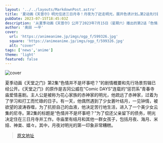 ```yaml
---
layout: '../../layouts/MarkdownPost.astro'
title: '夏动画《天普尔》明光住进三日月寺！月夜为了赶走明光，展开色诱计划…第2话先行剧照'
pubDate: 2023-07-15T18:45:03Z
description: '从夏季动画《天普尔》公开了2023年7月15日（星期六）播出的第2话「色情并不是坏事吧？」的剧情概要和先行剧照。'
author: '奥田 一平'
cover:
  url: 'https://animeanime.jp/imgs/ogp_f/599326.jpg'
  square: 'https://animeanime.jp/imgs/ogp_f/599326.jpg'
  alt: "cover"
tags: ['news','anime']
theme: 'light'
featured: false
---
```


![cover](https://animeanime.jp/imgs/ogp_f/599326.jpg)

夏季动画《天堂之门》第2集“色情并不是坏事吧？”的剧情概要和先行场景剪辑已经公开。《天堂之门》的原作是吉冈公威在“Comic DAYS”连载的“惩罚系”青春寺庙爱情喜剧。主人公是被称为花心家族的赤神家的明光，他疏远了赤神家，过着为了学习和打工而忙碌的日子。有一天，他偶然遇到了少女蒼叶结月，一见钟情，被欲望的波涛吞噬，为了抗拒自己的血液，他决定苦行地生活，进入了一个美少女云集的尼寺。第2集的标题是“色情并不是坏事吧？”为了偿还父亲留下的债务，明光决定住在三日月寺并工作。寺庙里有结月和其他一群女孩子，包括月夜、海月、米娅、神楽、嬉々。其中，月夜对明光的第一印象非常糟糕。

>[原文地址](https://animeanime.jp/article/2023/07/15/78635.html)  